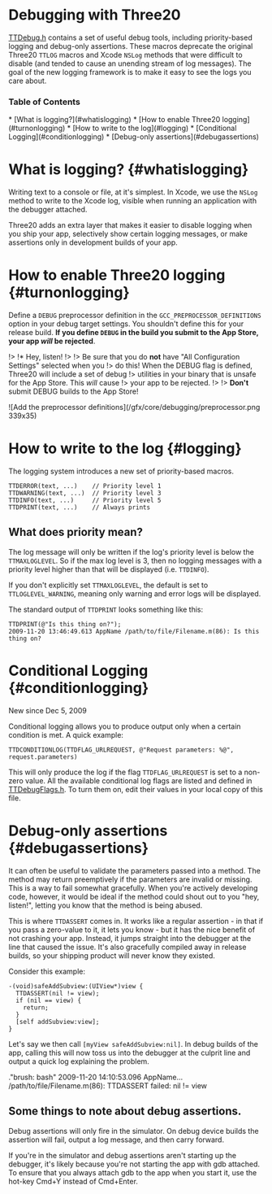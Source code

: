 Debugging with Three20
======================

[TTDebug.h](http://github.com/facebook/three20/blob/master/src/Three20Core/Headers/TTDebug.h)
contains a set of useful debug tools, including priority-based logging and
debug-only assertions. These macros deprecate the original Three20 `TTLOG`
macros and Xcode `NSLog` methods that were difficult to disable (and tended to cause an
unending stream of log messages). The goal of the new logging framework is to make it easy
to see the logs you care about.

### Table of Contents

<div class="toc" markdown="1">
* [What is logging?](#whatislogging)
* [How to enable Three20 logging](#turnonlogging)
* [How to write to the log](#logging)
* [Conditional Logging](#conditionlogging)
* [Debug-only assertions](#debugassertions)
</div>
<div class="clearfix"></div>

What is logging? {#whatislogging}
================

Writing text to a console or file, at it's simplest. In Xcode, we use the `NSLog`
method to write to the Xcode log, visible when running an application with the
debugger attached.

Three20 adds an extra layer that makes it easier to disable logging when you
ship your app, selectively show certain logging messages, or make assertions
only in development builds of your app.

How to enable Three20 logging {#turnonlogging}
=============================

Define a `DEBUG` preprocessor definition in the `GCC_PREPROCESSOR_DEFINITIONS`
option in your debug target settings. You shouldn't define this for your release
build.
**If you define `DEBUG` in the build you submit to the App Store, your app *will* be
rejected**.

!> !* Hey, listen!
!> 
!> Be sure that you do **not** have "All Configuration Settings" selected when you
!> do this! When the DEBUG flag is defined, Three20 will include a set of debug
!> utilities in your binary that is unsafe for the App Store. This *will* cause
!> your app to be rejected.
!> 
!> **Don't** submit DEBUG builds to the App Store!

<div class="image" markdown=1>![Add the preprocessor definitions](/gfx/core/debugging/preprocessor.png 339x35)</div>

How to write to the log {#logging}
=======================

The logging system introduces a new set of priority-based macros.

    TTDERROR(text, ...)    // Priority level 1
    TTDWARNING(text, ...)  // Priority level 3
    TTDINFO(text, ...)     // Priority level 5
    TTDPRINT(text, ...)    // Always prints

What does priority mean?
------------------------

The log message will only be written if the log's priority level is below
the `TTMAXLOGLEVEL`. So if the max log level is 3, then no logging
messages with a priority level higher than that will be displayed (i.e.
`TTDINFO`).

If you don't explicitly set `TTMAXLOGLEVEL`, the default is set to
`TTLOGLEVEL_WARNING`, meaning only warning and error logs will
be displayed.

The standard output of `TTDPRINT` looks something like this:

    TTDPRINT(@"Is this thing on?");
    2009-11-20 13:46:49.613 AppName /path/to/file/Filename.m(86): Is this thing on?

Conditional Logging {#conditionlogging}
===================

<div class="source">New since Dec 5, 2009</div>

Conditional logging allows you to produce output only when
a certain condition is met. A quick example:

    TTDCONDITIONLOG(TTDFLAG_URLREQUEST, @"Request parameters: %@", request.parameters)

This will only produce the log if the flag `TTDFLAG_URLREQUEST` is set to a non-zero value.
All the available conditional log flags are listed and defined in
[TTDebugFlags.h](http://github.com/facebook/three20/blob/master/src/Three20Core/Headers/TTDebugFlags.h).
To turn them on, edit their values in your local copy of this file.

Debug-only assertions {#debugassertions}
=====================

It can often be useful to validate the parameters passed into a method.  The method
may return preemptively if the parameters are invalid or missing. This is a way to fail
somewhat gracefully.  When you're actively developing code, however, it would be ideal if the
method could shout out to you "hey, listen!", letting you know that the method is being
abused.

This is where `TTDASSERT` comes in.  It works like a regular
assertion - in that if you pass a zero-value to it, it lets you know - but it has the nice benefit
of not crashing your app. Instead, it jumps straight into the debugger at the line that caused the
issue. It's also gracefully compiled away in release builds, so your shipping product will
never know they existed.

Consider this example:

    -(void)safeAddSubview:(UIView*)view {
      TTDASSERT(nil != view);
      if (nil == view) {
        return;
      }
      [self addSubview:view];
    }

Let's say we then call `[myView safeAddSubview:nil]`. In debug builds of the app, calling this
will now toss us into the debugger at the culprit line and output a quick log explaining the
problem.

."brush: bash"
    2009-11-20 14:10:53.096 AppName...
      /path/to/file/Filename.m(86): TTDASSERT failed: nil != view

Some things to note about debug assertions.
-------------------------------------------

Debug assertions will only fire in the simulator. On debug device builds the assertion will fail,
output a log message, and then carry forward.

If you're in the simulator and debug assertions aren't starting up the debugger, it's likely
because you're not starting the app with gdb attached. To ensure that you always attach gdb to
the app when you start it, use the hot-key Cmd+Y instead of Cmd+Enter.